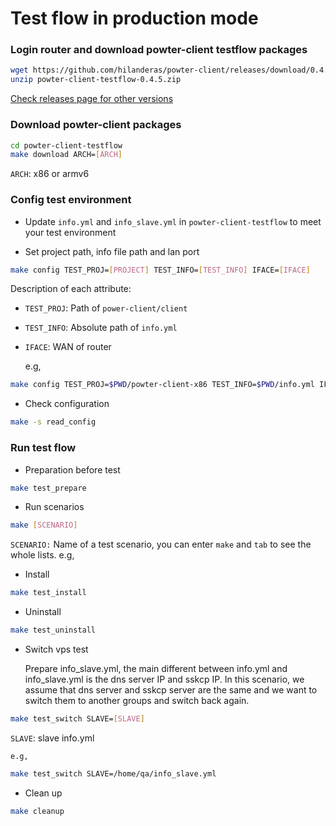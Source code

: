 # Test flow in production mode

###  Login router and download powter-client testflow packages
```bash
wget https://github.com/hilanderas/powter-client/releases/download/0.4.5/powter-client-testflow-0.4.5.zip
unzip powter-client-testflow-0.4.5.zip
```
[Check releases page for other versions](https://github.com/hilanderas/powter-client/releases)

### Download powter-client packages
```bash
cd powter-client-testflow
make download ARCH=[ARCH]
```
`ARCH`: x86 or armv6

### Config test environment
* Update `info.yml` and `info_slave.yml` in `powter-client-testflow` to meet your test environment

* Set project path, info file path and lan port 
```bash
make config TEST_PROJ=[PROJECT] TEST_INFO=[TEST_INFO] IFACE=[IFACE]
```
Description of each attribute:
* `TEST_PROJ`: Path of `power-client/client`
* `TEST_INFO`: Absolute path of `info.yml`
* `IFACE`: WAN of router

	e.g,
```bash
make config TEST_PROJ=$PWD/powter-client-x86 TEST_INFO=$PWD/info.yml IFACE=enp2s0
```

* Check configuration
```bash
make -s read_config
```

### Run test flow
* Preparation before test
```bash
make test_prepare
```

* Run scenarios
```bash
make [SCENARIO]
```
`SCENARIO:` Name of a test scenario, you can enter `make` and `tab` to see the whole lists.
	e.g,
* Install
```bash
make test_install
```

* Uninstall
```bash
make test_uninstall
```

* Switch vps test

	Prepare info_slave.yml, the main different between info.yml and info_slave.yml is the dns server IP and sskcp IP. In this scenario, we assume that dns server and sskcp server are the same and we want to switch them to another groups and switch back again.
```bash
make test_switch SLAVE=[SLAVE]
```
`SLAVE`: slave info.yml 

	e.g,
```bash
make test_switch SLAVE=/home/qa/info_slave.yml
```

* Clean up
```bash
make cleanup
```